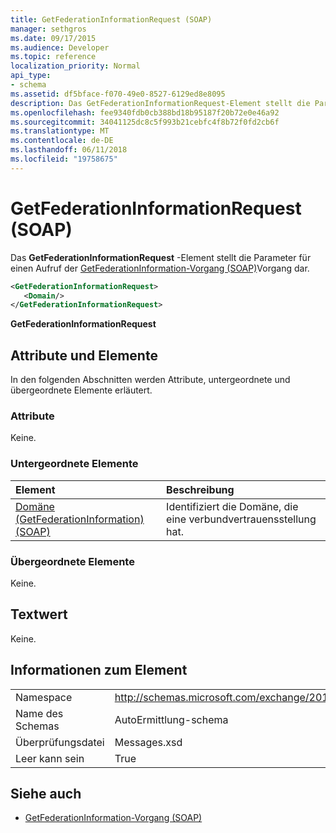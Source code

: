 ```yaml
---
title: GetFederationInformationRequest (SOAP)
manager: sethgros
ms.date: 09/17/2015
ms.audience: Developer
ms.topic: reference
localization_priority: Normal
api_type:
- schema
ms.assetid: df5bface-f070-49e0-8527-6129ed8e8095
description: Das GetFederationInformationRequest-Element stellt die Parameter für einen Aufruf der GetFederationInformation-Vorgang (SOAP) Vorgang dar.
ms.openlocfilehash: fee9340fdb0cb388bd18b95187f20b72e0e46a92
ms.sourcegitcommit: 34041125dc8c5f993b21cebfc4f8b72f0fd2cb6f
ms.translationtype: MT
ms.contentlocale: de-DE
ms.lasthandoff: 06/11/2018
ms.locfileid: "19758675"
---
```

# <a name="getfederationinformationrequest-soap"></a>GetFederationInformationRequest (SOAP)

Das **GetFederationInformationRequest** -Element stellt die Parameter für einen Aufruf der [GetFederationInformation-Vorgang (SOAP)](getfederationinformation-operation-soap.md)Vorgang dar.
  
```XML
<GetFederationInformationRequest>
   <Domain/>
</GetFederationInformationRequest>
```

**GetFederationInformationRequest**

## <a name="attributes-and-elements"></a>Attribute und Elemente

In den folgenden Abschnitten werden Attribute, untergeordnete und übergeordnete Elemente erläutert.
  
### <a name="attributes"></a>Attribute

Keine.
  
### <a name="child-elements"></a>Untergeordnete Elemente

|**Element**|**Beschreibung**|
|:-----|:-----|
|[Domäne (GetFederationInformation) (SOAP)](domain-getfederationinformationsoap.md) <br/> |Identifiziert die Domäne, die eine verbundvertrauensstellung hat.  <br/> |
   
### <a name="parent-elements"></a>Übergeordnete Elemente

Keine.
  
## <a name="text-value"></a>Textwert

Keine. 
  
## <a name="element-information"></a>Informationen zum Element

|||
|:-----|:-----|
|Namespace  <br/> |http://schemas.microsoft.com/exchange/2010/Autodiscover  <br/> |
|Name des Schemas  <br/> |AutoErmittlung-schema  <br/> |
|Überprüfungsdatei  <br/> |Messages.xsd  <br/> |
|Leer kann sein  <br/> |True  <br/> |
   
## <a name="see-also"></a>Siehe auch

- [GetFederationInformation-Vorgang (SOAP)](getfederationinformation-operation-soap.md)

